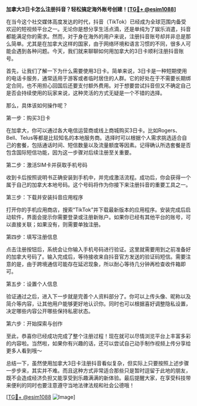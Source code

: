 **加拿大3日卡怎么注册抖音？轻松搞定海外账号创建！[[TG💪+ @esim1088](https://t.me/s/esim1088)]**

在当今这个社交媒体高度发达的时代，抖音（TikTok）已经成为全球范围内备受欢迎的短视频平台之一。无论你是想分享生活点滴，还是单纯为了娱乐消遣，抖音都能满足你的需求。然而，对于身在海外的用户来说，注册抖音账号却并非总是那么简单。尤其是在加拿大这样的国家，由于网络环境和语言习惯的不同，很多人可能会遇到各种问题。今天，我们就来聊聊如何用加拿大的3日卡顺利注册抖音账号。

首先，让我们了解一下为什么需要使用3日卡。简单来说，3日卡是一种短期使用的电话卡服务，通常适用于游客或者临时居住的人群。它的好处在于不需要长期绑定合同，也不用担心回国后还要支付额外费用。对于想要尝试抖音但又不确定自己是否会持续使用的玩家来说，这种灵活的方式无疑是一个不错的选择。

那么，具体该如何操作呢？

第一步：购买3日卡

在加拿大，你可以通过各大电信运营商或线上商城购买3日卡。比如Rogers、Bell、Telus等都是比较知名的本地服务商。选择时可以根据个人需求挑选适合自己的套餐，包括通话时间、短信数量以及流量额度等因素。记得确认所选套餐是否包含国际短信功能，因为这一步骤对后续注册至关重要。

第二步：激活SIM卡并获取手机号码

收到卡后按照说明书正确安装到手机中，并完成激活流程。成功后，你会获得一个属于自己的加拿大本地号码。这个号码将作为你接下来注册抖音的重要工具之一。

第三步：下载并安装抖音应用程序

打开你的手机应用商店，搜索“TikTok”并下载最新版本的应用程序。安装完成后启动软件，界面会提示你需要登录或注册新账户。如果你已经有其他平台的账号，可以直接关联；如果没有，则需要单独注册。

第四步：填写注册信息

点击注册按钮后，系统会让你输入手机号码进行验证。这里就需要用到之前准备好的加拿大号码了。输入完成后，等待接收来自抖音官方发送的验证码短信。需要注意的是，由于跨境通信可能存在延迟现象，所以耐心等待几分钟再检查收件箱即可。

第五步：设置个人信息

验证通过之后，进入下一步就是完善个人资料部分了。你可以上传头像、昵称以及简介等内容，让其他用户能够更好地认识你。同时也可以根据喜好调整隐私设置，决定哪些内容公开哪些保持私密状态。

第六步：开始探索与创作

至此，恭喜你已经成功完成了整个注册过程！现在就可以尽情浏览平台上丰富多彩的内容啦。当然啦，如果你有兴趣的话，还可以尝试自己动手制作视频上传分享给更多人看到哦～

总结一下，虽然使用加拿大3日卡注册抖音看似复杂，但实际上只要按照上述步骤一步步来，其实并不难。而且这种方式非常适合那些只是暂时逗留于此地的朋友，既不会造成经济负担又能享受到乐趣满满的新体验。最后提醒大家，在享受科技带来便利的同时也要注意遵守当地法律法规和社会公德哦！

[[TG💪+ @esim1088](https://t.me/s/esim1088) ![Image](https://i.postimg.cc/4NQfJmqS/Snipaste-2025-05-13-00-14-12.png)]